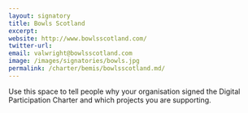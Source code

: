 ```yaml
---
layout: signatory
title: Bowls Scotland
excerpt: 
website: http://www.bowlsscotland.com/
twitter-url: 
email: valwright@bowlsscotland.com
image: /images/signatories/bowls.jpg
permalink: /charter/bemis/bowlsscotland.md/
---
```



Use this space to tell people why your organisation signed the Digital Participation Charter and which projects you are supporting.
